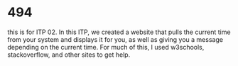 # 494
this is for ITP 02.
In this ITP, we created a website that pulls the current time from your system and displays it for you, as well as giving you a message depending on the current time. For much of this, I used w3schools, stackoverflow, and other sites to get help.